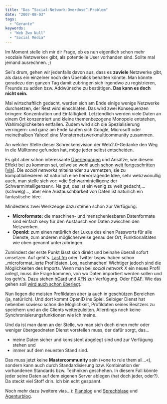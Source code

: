 ```yaml
---
title: "Das “Social-Network-Overdose”-Problem"
date: "2007-08-03"
tags:
  - "Gerante"
keywords:
  - "Web Zwo Null"
  - "Social Media"
---
```


Im Moment stelle ich mir dir Frage, ob es nun eigentlich schon mehr »soziale Netzwerke« gibt, als potentielle User vorhanden sind. Sollte mal jemand ausrechnen. ;)

Sei's drum, gehen wir jedenfalls davon aus, dass es **zuviele** Netzwerke gibt, als dass ein einzelner noch den Überblick behalten könnte. Man könnte geradezu den ganzen Tag damit zubringen sich irgendwo zu registrieren, Freunde zu adden bzw. Addwünsche zu bestätigen. **Das kann es doch nicht sein.**

Mal wirtschaftlich gedacht, werden sich am Ende einige wenige Netzwerke durchsetzen, der Rest wird einschlafen. Das wird zwei Konsequenzen bringen: Konzentration und Einfältigkeit. Letztendlich werden viele Daten an einem Ort konzentriert und kleine themenbezogene Monopole entstehen, Wahlmöglichkeiten entfallen. Zudem wird sich die Spezialisierung verringern: und ganz am Ende kaufen sich Google, Microsoft oder meinethalben Yahoo! eine Monsternetzwerkmulticommunity zusammen.

An welcher Stelle dieser Schreckensvision der Web2.0-Gedanke den Weg in die Mülltonne gefunden hat, möge jeder selbst entscheiden.

Es gibt aber schon interessante [Überlegungen](http://blog.webreakstuff.com/2007/08/fixing-social-networks/) und Ansätze, wie diesem Effekt bei zu kommen sei, teilweise wohl [auch schon weit fortgeschritten](http://noserub.com/blog/) \[[via](http://anmutunddemut.de/2007/08/02/lesezeichen-noserubcom/)\]. Die _social networks_ miteinander zu vernetzen, sie zu kompatibiliesieren ist natürlich eine hervorragende Idee, sehr webzwonullig auch, man stelle sich vor: »die Schwarmintelligenz der Schwarmintelligenzen«. Na gut, das ist ein wenig zu weit gedacht,…(schwelg)…, aber eine Austauschbarkeit von Daten ist natürlich ein fantastische Idee.

Mindestens zwei Werkzeuge dazu stehen schon zur Verfügung:

- **Microformate:** die maschinen- und menschenlesbaren Datenformate sind einfach sexy für den Austausch von Daten zwischen den Netzwerken.
- **OpenId:** zum einen natürlich der Luxus des einen Passworts für alle Dienste, zum anderen möglicherweise genau der Ort, Funktionalitäten wie oben genannt unterzubringen.

Zumindest der erste Punkt lässt sich direkt und beinahe überall sofort umsetzen. Auf geht's. [Last.fm](http://last.fm) oder Twitter bspw. haben schon _microformat_ierte Profildaten. Los, nachmachen! Wichtiger jedoch sind die Möglichkeiten des Imports. Wenn man bei _social network_ X ein neues Profil anlegt, muss die Frage kommen, von wo Daten importiert werden sollen und los geht's. Dazu stehen [hCard](http://microformats.org/wiki/hcard) und [XFN](http://microformats.org/wiki/xfn) zur Verfügung. Oder [FOAF](http://www.foaf-project.org/). Wie das gehen soll [wird auch schon überlegt](http://microformats.org/wiki/hcard-brainstorming#Representative_hCard_discovery).

Nun liegen die meisten Profildaten aber ja auch in geschützen Bereichen (ja, natürlich). Und dort kommt OpenID ins Spiel. Selbiger Dienst hat nebenbei sowieso schon die Möglichkeit, Profildaten seines Besitzers zu speichern und an die Clients weiterzuleiten. Allerdings noch keine Synchronisierungsfunktionen wie ich meine.

Und da ist man dann an der Stelle, wo man sich doch einen mehr oder weniger übergeodneten Dienst vorstellen muss, der dafür sorgt, das…

- meine Daten sicher und konsistent abgelegt sind und zur Verfügung stehen und
- immer auf dem neuesten Stand sind.

Das muss jetzt keine **Mastercommunity** sein (»one to rule them all…«), sondern kann auch durch Standardisierung bzw. Kombination der vorhandenen Standards bzw. Techniken geschehen. In diesem Fall könnte jeder seine Daten auf dem eigenen Server ablegen (hat doch jeder, oder?). Da steckt viel Stoff drin. Ich bin echt gespannt.

Noch mehr dazu (weitere vias…): [Planblog](http://www.plansphere.com/blog/?p=618) und [Sprechblase](http://sprechblase.wordpress.com/2007/08/01/noserub-dirk-olbertz-entwickelt-eine-architektur-fur-ein-dezentrales-social-network/) und [Agenturblog](http://www.agenturblog.de/2007-08/die-portabilitaet-von-sozialen-netzwerken/).
